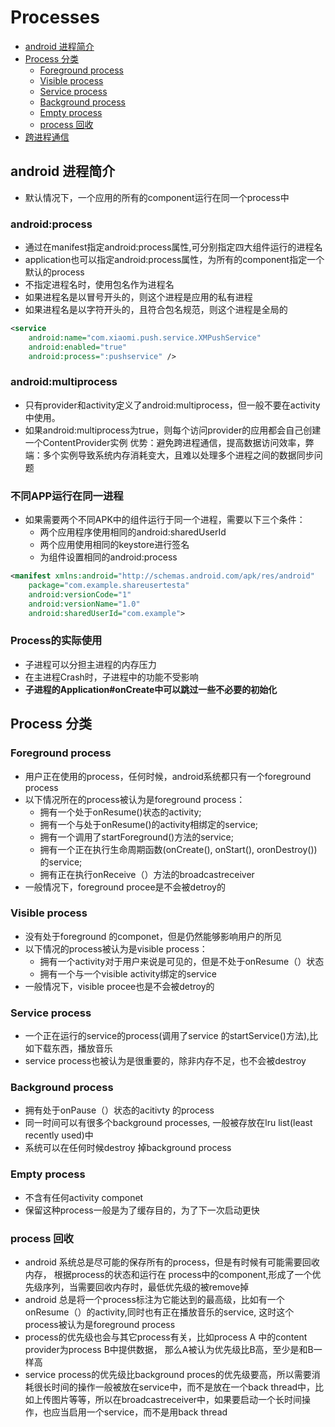 # Processes

- [android 进程简介](#android-进程简介)
- [Process 分类](#process-分类)
    - [Foreground process](#foreground-process)
    - [Visible process](#visible-process)
    - [Service process](#service-process)
    - [Background process](#background-process)
    - [Empty process](#empty-process)
    - [process 回收](#process-回收)
- [跨进程通信](#跨进程通信)

## android 进程简介

- 默认情况下，一个应用的所有的component运行在同一个process中

### android:process

- 通过在manifest指定android:process属性,可分别指定四大组件运行的进程名
- application也可以指定android:process属性，为所有的component指定一个默认的process
- 不指定进程名时，使用包名作为进程名
- 如果进程名是以冒号开头的，则这个进程是应用的私有进程
- 如果进程名是以字符开头的，且符合包名规范，则这个进程是全局的

```xml
<service
    android:name="com.xiaomi.push.service.XMPushService"
    android:enabled="true"
    android:process=":pushservice" />
```

### android:multiprocess

- 只有provider和activity定义了android:multiprocess，但一般不要在activity中使用。
- 如果android:multiprocess为true，则每个访问provider的应用都会自己创建一个ContentProvider实例
 优势：避免跨进程通信，提高数据访问效率，弊端：多个实例导致系统内存消耗变大，且难以处理多个进程之间的数据同步问题

### 不同APP运行在同一进程

- 如果需要两个不同APK中的组件运行于同一个进程，需要以下三个条件：
  - 两个应用程序使用相同的android:sharedUserId
  - 两个应用使用相同的keystore进行签名
  - 为组件设置相同的android:process

```xml
<manifest xmlns:android="http://schemas.android.com/apk/res/android"
    package="com.example.shareusertesta"
    android:versionCode="1"
    android:versionName="1.0"
    android:sharedUserId="com.example">
```

### Process的实际使用

- 子进程可以分担主进程的内存压力
- 在主进程Crash时，子进程中的功能不受影响
- **子进程的Application#onCreate中可以跳过一些不必要的初始化**

## Process 分类

### Foreground process

- 用户正在使用的process，任何时候，android系统都只有一个foreground process
- 以下情况所在的process被认为是foreground process：
    - 拥有一个处于onResume()状态的activity;
    - 拥有一个与处于onResume()的activity相绑定的service;
    - 拥有一个调用了startForeground()方法的service;
    - 拥有一个正在执行生命周期函数(onCreate(), onStart(), oronDestroy())的service;
    - 拥有正在执行onReceive（）方法的broadcastreceiver
- 一般情况下，foreground procee是不会被detroy的

### Visible process

- 没有处于foreground 的componet，但是仍然能够影响用户的所见
- 以下情况的process被认为是visible process：
    - 拥有一个activity对于用户来说是可见的，但是不处于onResume（）状态
    - 拥有一个与一个visible activity绑定的service
- 一般情况下，visible procee也是不会被detroy的

### Service process

- 一个正在运行的service的process(调用了service 的startService()方法),比如下载东西，播放音乐
- service process也被认为是很重要的，除非内存不足，也不会被destroy

### Background process

- 拥有处于onPause（）状态的acitivty 的process
- 同一时间可以有很多个background processes, 一般被存放在lru list(least recently used)中
- 系统可以在任何时候destroy 掉background process

### Empty process

- 不含有任何activity componet
- 保留这种process一般是为了缓存目的，为了下一次启动更快

### process 回收

- android 系统总是尽可能的保存所有的process，但是有时候有可能需要回收内存，
 根据process的状态和运行在 process中的component,形成了一个优先级序列，当需要回收内存时，最低优先级的被remove掉
- android 总是将一个process标注为它能达到的最高级，比如有一个onResume（）的activity,同时也有正在播放音乐的service,
 这时这个process被认为是foreground process
- process的优先级也会与其它process有关，比如process A 中的content provider为process B中提供数据，
 那么A被认为优先级比B高，至少是和B一样高
- service process的优先级比background proces的优先级要高，所以需要消耗很长时间的操作一般被放在service中，而不是放在一个back thread中，比如上传图片等等，所以在broadcastreceiver中，如果要启动一个长时间操作，也应当启用一个service，而不是用back thread